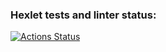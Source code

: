 ### Hexlet tests and linter status:
[![Actions Status](https://github.com/joshirova/python-project-49/actions/workflows/hexlet-check.yml/badge.svg)](https://github.com/joshirova/python-project-49/actions)